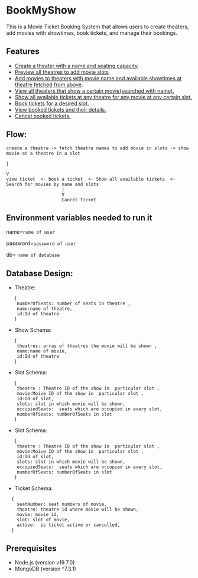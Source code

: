# BookMyShow

This is a Movie Ticket Booking System that allows users to create theaters, add movies with showtimes, book tickets, and manage their bookings.

## Features

- [Create a theater with a name and seating capacity](https://github.com/shivamsouravjha/bookmyshow/blob/main/CURLS/addTheatres.txt).
- [Preview all theatres to add movie slots](https://github.com/shivamsouravjha/bookmyshow/blob/main/CURLS/viewTheatres.txt)
- [Add movies to theaters with movie name and available showtimes at theatre fetched from above](https://github.com/shivamsouravjha/bookmyshow/blob/main/CURLS/addingMovies.txt).
- [View all theaters that show a certain movie(searched with name).](https://github.com/shivamsouravjha/bookmyshow/blob/main/CURLS/showSlot.txt)
- [Show all available tickets at any theatre for any movie at any certain slot.](https://github.com/shivamsouravjha/bookmyshow/blob/main/CURLS/showAvailableTickets.txt)
- [Book tickets for a desired slot.](https://github.com/shivamsouravjha/bookmyshow/blob/main/CURLS/bookingTicket.txt)
- [View booked tickets and their details.](https://github.com/shivamsouravjha/bookmyshow/blob/main/CURLS/showTicket.txt)
- [Cancel booked tickets.](https://github.com/shivamsouravjha/bookmyshow/blob/main/CURLS/cancelTicket.txt)

## Flow:

 ```
create a theatre -> fetch theatre names to add movie in slots -> show movie at a theatre in a slot
                                                                             | 
                                                                             V 
 view ticket  <- book a ticket  <- Show all available tickets  <-  Search for movies by name and slots 
                      |
                      V
                      Cancel ticket

```


## Environment variables needed to run it

name=`name of user`

password=`password of user`

db= `name of database`

## Database Design:

* Theatre:
```
   {
    numberOfSeats: number of seats in theatre ,
    name:name of theatre,
    id:Id of theatre
   }
```
* Show Schema:
```
   {
    theatres: array of theatres the movie will be shown ,
    name:name of movie,
    id:Id of theatre
   }
```
* Slot Schema:
```
   {
    theatre : Theatre ID of the show in  particular slot ,
    movie:Moive ID of the show in  particular slot ,
    id:Id of slot,
    slots: slot in which movie will be shown,
    occupiedSeats:  seats which are occupied in every slot,
    numberOfSeats: numberOfSeats in slot
   }
```

* Slot Schema:
```
   {
    theatre : Theatre ID of the show in  particular slot ,
    movie:Moive ID of the show in  particular slot ,
    id:Id of slot,
    slots: slot in which movie will be shown,
    occupiedSeats:  seats which are occupied in every slot,
    numberOfSeats: numberOfSeats in slot
   }
```

* Ticket Schema:
```
  {
    seatNumber: seat numbers of movie,
    theatre: theatre id where movie will be shown,
    movie: movie id,
    slot: slot of movie,
    active:  is ticket active or cancelled,
  }
```
## Prerequisites

- Node.js (version v19.7.0)
- MongoDB (version ^7.3.1)

